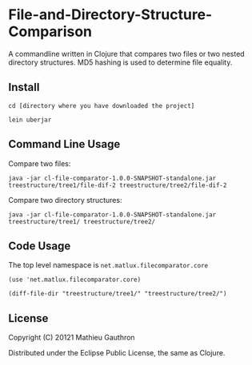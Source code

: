 # File-and-Directory-Structure-Comparison

A commandline written in Clojure that compares two files or two nested directory structures. MD5 hashing is used to determine file equality.

## Install

    cd [directory where you have downloaded the project]

    lein uberjar

## Command Line Usage

Compare two files:

    java -jar cl-file-comparator-1.0.0-SNAPSHOT-standalone.jar treestructure/tree1/file-dif-2 treestructure/tree2/file-dif-2

Compare two directory structures:

    java -jar cl-file-comparator-1.0.0-SNAPSHOT-standalone.jar treestructure/tree1/ treestructure/tree2/

## Code Usage

The top level namespace is `net.matlux.filecomparator.core`

    (use 'net.matlux.filecomparator.core)

    (diff-file-dir "treestructure/tree1/" "treestructure/tree2/")

## License

Copyright (C) 20121 Mathieu Gauthron

Distributed under the Eclipse Public License, the same as Clojure.
